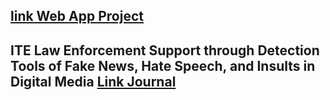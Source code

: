 ## [link Web App Project](https://ite-law-detector.streamlit.app/)

## ITE Law Enforcement Support through Detection Tools of Fake News, Hate Speech, and Insults in Digital Media [Link Journal](https://ite-law-detector.streamlit.app/)


